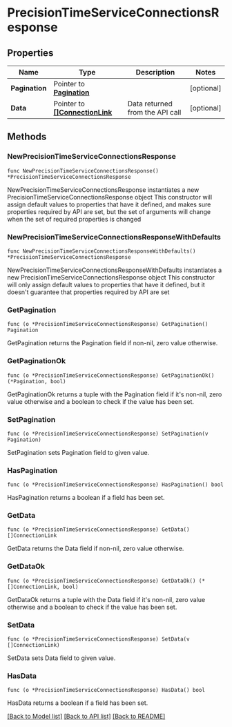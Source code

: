 # PrecisionTimeServiceConnectionsResponse

## Properties

Name | Type | Description | Notes
------------ | ------------- | ------------- | -------------
**Pagination** | Pointer to [**Pagination**](Pagination.md) |  | [optional] 
**Data** | Pointer to [**[]ConnectionLink**](ConnectionLink.md) | Data returned from the API call | [optional] 

## Methods

### NewPrecisionTimeServiceConnectionsResponse

`func NewPrecisionTimeServiceConnectionsResponse() *PrecisionTimeServiceConnectionsResponse`

NewPrecisionTimeServiceConnectionsResponse instantiates a new PrecisionTimeServiceConnectionsResponse object
This constructor will assign default values to properties that have it defined,
and makes sure properties required by API are set, but the set of arguments
will change when the set of required properties is changed

### NewPrecisionTimeServiceConnectionsResponseWithDefaults

`func NewPrecisionTimeServiceConnectionsResponseWithDefaults() *PrecisionTimeServiceConnectionsResponse`

NewPrecisionTimeServiceConnectionsResponseWithDefaults instantiates a new PrecisionTimeServiceConnectionsResponse object
This constructor will only assign default values to properties that have it defined,
but it doesn't guarantee that properties required by API are set

### GetPagination

`func (o *PrecisionTimeServiceConnectionsResponse) GetPagination() Pagination`

GetPagination returns the Pagination field if non-nil, zero value otherwise.

### GetPaginationOk

`func (o *PrecisionTimeServiceConnectionsResponse) GetPaginationOk() (*Pagination, bool)`

GetPaginationOk returns a tuple with the Pagination field if it's non-nil, zero value otherwise
and a boolean to check if the value has been set.

### SetPagination

`func (o *PrecisionTimeServiceConnectionsResponse) SetPagination(v Pagination)`

SetPagination sets Pagination field to given value.

### HasPagination

`func (o *PrecisionTimeServiceConnectionsResponse) HasPagination() bool`

HasPagination returns a boolean if a field has been set.

### GetData

`func (o *PrecisionTimeServiceConnectionsResponse) GetData() []ConnectionLink`

GetData returns the Data field if non-nil, zero value otherwise.

### GetDataOk

`func (o *PrecisionTimeServiceConnectionsResponse) GetDataOk() (*[]ConnectionLink, bool)`

GetDataOk returns a tuple with the Data field if it's non-nil, zero value otherwise
and a boolean to check if the value has been set.

### SetData

`func (o *PrecisionTimeServiceConnectionsResponse) SetData(v []ConnectionLink)`

SetData sets Data field to given value.

### HasData

`func (o *PrecisionTimeServiceConnectionsResponse) HasData() bool`

HasData returns a boolean if a field has been set.


[[Back to Model list]](../README.md#documentation-for-models) [[Back to API list]](../README.md#documentation-for-api-endpoints) [[Back to README]](../README.md)


